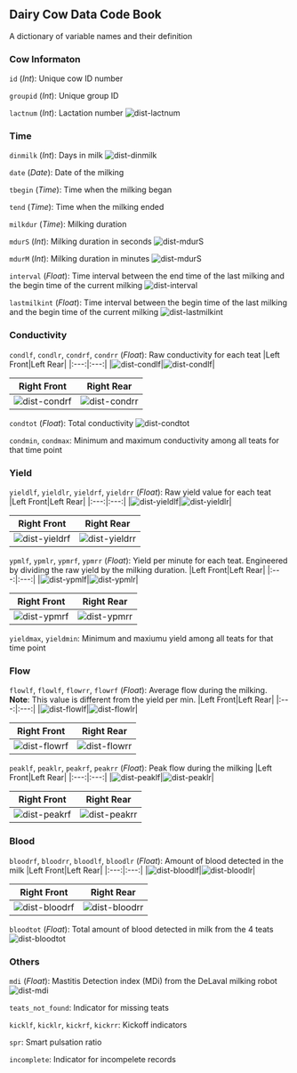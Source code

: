 ## Dairy Cow Data Code Book
A dictionary of variable names and their definition

### Cow Informaton
`id` (*Int*): Unique cow ID number

`groupid` (*Int*): Unique group ID

`lactnum` (*Int*): Lactation number
![dist-lactnum](figures/dist-lactnum.png)

### Time
`dinmilk` (*Int*): Days in milk
![dist-dinmilk](figures/dist-dinmilk.png)

`date` (*Date*): Date of the milking

`tbegin` (*Time*): Time when the milking began

`tend` (*Time*): Time when the milking ended

`milkdur` (*Time*): Milking duration

`mdurS` (*Int*): Milking duration in seconds
![dist-mdurS](figures/dist-mdurS.png)

`mdurM` (*Int*): Milking duration in minutes
![dist-mdurS](figures/dist-mdurM.png)

`interval` (*Float*): Time interval between the end time of the last milking and the begin time of the current milking
![dist-interval](figures/dist-interval.png)

`lastmilkint` (*Float*): Time interval between the begin time of the last milking and the begin time of the current milking
![dist-lastmilkint](figures/dist-lastmilkint.png)

### Conductivity
`condlf`, `condlr`, `condrf`, `condrr` (*Float*): Raw conductivity for each teat
|Left Front|Left Rear|
|:---:|:---:|
|![dist-condlf](figures/dist-condlf.png)|![dist-condlf](figures/dist-condlr.png)|

|Right Front|Right Rear|
|:---:|:---:|
|![dist-condrf](figures/dist-condrf.png)|![dist-condrr](figures/dist-condrr.png)|

`condtot` (*Float*): Total conductivity
![dist-condtot](figures/dist-condtot.png)

`condmin`, `condmax`: Minimum and maximum conductivity among all teats for that time point

### Yield
`yieldlf`, `yieldlr`, `yieldrf`, `yieldrr` (*Float*): Raw yield value for each teat
|Left Front|Left Rear|
|:---:|:---:|
|![dist-yieldlf](figures/dist-yieldlf.png)|![dist-yieldlr](figures/dist-yieldlr.png)|

|Right Front|Right Rear|
|:---:|:---:|
|![dist-yieldrf](figures/dist-yieldrf.png)|![dist-yieldrr](figures/dist-yieldrr.png)|

`ypmlf`, `ypmlr`, `ypmrf`, `ypmrr` (*Float*): Yield per minute for each teat. Engineered by dividing the raw yield by the milking duration.
|Left Front|Left Rear|
|:---:|:---:|
|![dist-ypmlf](figures/dist-ypmlf.png)|![dist-ypmlr](figures/dist-ypmlr.png)|

|Right Front|Right Rear|
|:---:|:---:|
|![dist-ypmrf](figures/dist-ypmrf.png)|![dist-ypmrr](figures/dist-ypmrr.png)|

`yieldmax`, `yieldmin`: Minimum and maxiumu yield among all teats for that time point

### Flow
`flowlf`, `flowlf`, `flowrr`, `flowrf` (*Float*): Average flow during the milking. **Note**: This value is different from the yield per min. 
|Left Front|Left Rear|
|:---:|:---:|
|![dist-flowlf](figures/dist-flowlf.png)|![dist-flowlr](figures/dist-flowlr.png)|

|Right Front|Right Rear|
|:---:|:---:|
|![dist-flowrf](figures/dist-flowrf.png)|![dist-flowrr](figures/dist-flowrr.png)|

`peaklf`, `peaklr`, `peakrf`, `peakrr` (*Float*): Peak flow during the milking
|Left Front|Left Rear|
|:---:|:---:|
|![dist-peaklf](figures/dist-flowlf.png)|![dist-peaklr](figures/dist-flowlr.png)|

|Right Front|Right Rear|
|:---:|:---:|
|![dist-peakrf](figures/dist-flowrf.png)|![dist-peakrr](figures/dist-flowrr.png)|

### Blood
`bloodrf`, `bloodrr`, `bloodlf`, `bloodlr` (*Float*): Amount of blood detected in the milk
|Left Front|Left Rear|
|:---:|:---:|
|![dist-bloodlf](figures/dist-bloodlf.png)|![dist-bloodlr](figures/dist-bloodlr.png)|

|Right Front|Right Rear|
|:---:|:---:|
|![dist-bloodrf](figures/dist-bloodrf.png)|![dist-bloodrr](figures/dist-bloodrr.png)|

`bloodtot` (*Float*): Total amount of blood detected in milk from the 4 teats
![dist-bloodtot](figures/dist-bloodtot.png)

### Others
`mdi` (*Float*): Mastitis Detection index (MDi) from the DeLaval milking robot
![dist-mdi](figures/dist-mdi.png)

`teats_not_found`: Indicator for missing teats

`kicklf`, `kicklr`, `kickrf`, `kickrr`: Kickoff indicators

`spr`: Smart pulsation ratio

`incomplete`: Indicator for incompelete records